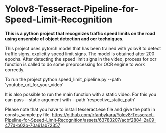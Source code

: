 # Yolov8-Tesseract-Pipeline-for-Speed-Limit-Recognition
**This is a python project that recognizes traffic speed limits on the road using ensemble of object detection and ocr techniques.**

This project uses pytorch model that has been trained with yolov8 to detect traffic signs, explicitly speed limit signs. The model is obtained after 200 epochs. 
After detecting the speed limit signs in the video, process for ocr function is called to do some preprocessing for OCR engine to work correctly.


To run the project
python speed_limit_pipeline.py  --path 'youtube_url_for_your_video'


It is also possible to run the main function with a static video. For this you can pass --static argument with --path 'respective_static_path'

Please note that you have to install tesseract.exe file and give the path in consts_sample.py file.
https://github.com/irfanbykara/Yolov8-Tesseract-Pipeline-for-Speed-Limit-Recognition/assets/63783207/acbf2884-2a09-477d-b02b-70a61ab72357

